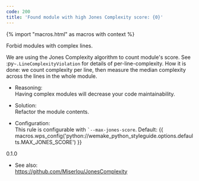 ```yaml
---
code: 200
title: 'Found module with high Jones Complexity score: {0}'
---
```


{% import "macros.html" as macros with context %}

Forbid modules with complex lines.

We are using the Jones Complexity algorithm to count module's score. See
:py`~.LineComplexityViolation` for details of per-line-complexity. How
it is done: we count complexity per line, then measure the median
complexity across the lines in the whole module.

  - Reasoning:  
    Having complex modules will decrease your code maintainability.

  - Solution:  
    Refactor the module contents.

  - Configuration:  
    This rule is configurable with `` `--max-jones-score ``. Default:
    {{ macros.wps_config('python://wemake_python_styleguide.options.defaults.MAX_JONES_SCORE') }}

<div class="versionadded">

0.1.0

</div>

  - See also:  
    <https://github.com/Miserlou/JonesComplexity>